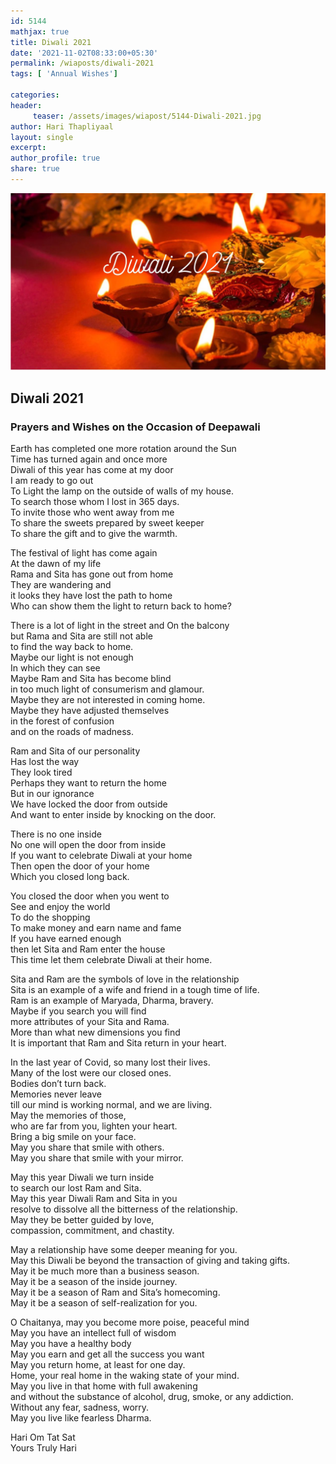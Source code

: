 ```yaml
--- 
id: 5144
mathjax: true  
title: Diwali 2021
date: '2021-11-02T08:33:00+05:30'
permalink: /wiaposts/diwali-2021
tags: [ 'Annual Wishes']

categories: 
header:
     teaser: /assets/images/wiapost/5144-Diwali-2021.jpg
author: Hari Thapliyaal 
layout: single 
excerpt:  
author_profile: true 
share: true 
---
```


![Diwali 2021](/assets/images/wiapost/5144-Diwali-2021.jpg)

## Diwali 2021

### Prayers and Wishes on the Occasion of Deepawali

Earth has completed one more rotation around the Sun  
Time has turned again and once more  
Diwali of this year has come at my door  
I am ready to go out  
To Light the lamp on the outside of walls of my house.  
To search those whom I lost in 365 days.  
To invite those who went away from me  
To share the sweets prepared by sweet keeper  
To share the gift and to give the warmth.

The festival of light has come again  
At the dawn of my life  
Rama and Sita has gone out from home  
They are wandering and   
it looks they have lost the path to home  
Who can show them the light to return back to home?  
  
There is a lot of light in the street and On the balcony   
but Rama and Sita are still not able   
to find the way back to home.  
Maybe our light is not enough  
In which they can see  
Maybe Ram and Sita has become blind   
in too much light of consumerism and glamour.  
Maybe they are not interested in coming home.  
Maybe they have adjusted themselves   
in the forest of confusion  
and on the roads of madness.

Ram and Sita of our personality  
Has lost the way  
They look tired  
Perhaps they want to return the home  
But in our ignorance  
We have locked the door from outside  
And want to enter inside by knocking on the door.  
  
There is no one inside  
No one will open the door from inside  
If you want to celebrate Diwali at your home  
Then open the door of your home  
Which you closed long back.  
  
You closed the door when you went to  
See and enjoy the world  
To do the shopping  
To make money and earn name and fame  
If you have earned enough  
then let Sita and Ram enter the house  
This time let them celebrate Diwali at their home.

Sita and Ram are the symbols of love in the relationship  
Sita is an example of a wife and friend in a tough time of life.  
Ram is an example of Maryada, Dharma, bravery.  
Maybe if you search you will find   
more attributes of your Sita and Rama.  
More than what new dimensions you find  
It is important that Ram and Sita return in your heart.

In the last year of Covid, so many lost their lives.  
Many of the lost were our closed ones.  
Bodies don’t turn back.  
Memories never leave   
till our mind is working normal, and we are living.  
May the memories of those,   
who are far from you, lighten your heart.  
Bring a big smile on your face.  
May you share that smile with others.  
May you share that smile with your mirror.

May this year Diwali we turn inside   
to search our lost Ram and Sita.  
May this year Diwali Ram and Sita in you   
resolve to dissolve all the bitterness of the relationship.  
May they be better guided by love,   
compassion, commitment, and chastity.

May a relationship have some deeper meaning for you.  
May this Diwali be beyond the transaction of giving and taking gifts.  
May it be much more than a business season.  
May it be a season of the inside journey.  
May it be a season of Ram and Sita’s homecoming.  
May it be a season of self-realization for you.

O Chaitanya, may you become more poise, peaceful mind  
May you have an intellect full of wisdom  
May you have a healthy body  
May you earn and get all the success you want  
May you return home, at least for one day.  
Home, your real home in the waking state of your mind.  
May you live in that home with full awakening   
and without the substance of alcohol, drug, smoke, or any addiction.  
Without any fear, sadness, worry.  
May you live like fearless Dharma.

Hari Om Tat Sat  
Yours Truly Hari


